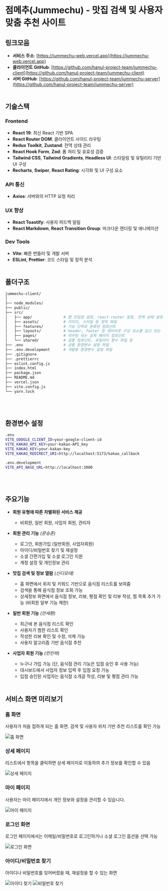 # 점메추(Jummechu) - 맛집 검색 및 사용자 맞춤 추천 사이트

## 링크모음
- **서비스 주소**: [https://jummechu-web.vercel.app](https://jummechu-web.vercel.app)
- **클라이언트 GitHub**: [https://github.com/hanul-project-team/jummechu-client](https://github.com/hanul-project-team/jummechu-client)
- **서버 GitHub**: [https://github.com/hanul-project-team/jummechu-server](https://github.com/hanul-project-team/jummechu-server)
<br><br>

## 기술스택
###  Frontend
- **React 19**: 최신 React 기반 SPA
- **React Router DOM**: 클라이언트 사이드 라우팅
- **Redux Toolkit**, **Zustand**: 전역 상태 관리
- **React Hook Form**, **Zod**: 폼 처리 및 유효성 검증
- **Tailwind CSS**, **Tailwind Gradients**, **Headless UI**: 스타일링 및 유틸리티 기반 UI 구성
- **Recharts**, **Swiper**, **React Rating**: 시각화 및 UI 구성 요소

###  API 통신
- **Axios**: 서버와의 HTTP 요청 처리

###  UX 향상
- **React Toastify**: 사용자 피드백 알림
- **React Markdown**, **React Transition Group**: 마크다운 렌더링 및 애니메이션

###  Dev Tools
- **Vite**: 빠른 번들러 및 개발 서버
- **ESLint**, **Prettier**: 코드 스타일 및 정적 분석
<br><br>

## 폴더구조
```bash
jummechu-client/
│
├── node_modules/
├── public/
├── src/
│   ├── app/              # 앱 진입점 설정, react-router 설정, 전역 상태 설정 파일 등       
│   ├── assets/           # 이미지, 스타일 등 정적 파일
│   ├── features/         # 기능 단위로 분류된 컴포넌트 
│   ├── layouts/          # header, footer 등 레이아웃 구성 요소를 담고 있는 폴더
│   ├── pages/            # 라우팅 되는 실제 페이지 컴포넌트
│   └── shared/           # 공통 컴포넌트, 유틸리티 함수 파일 등
├── .env                  # 공통 환경변수 설정 파일
├── .env.development      # 개발용 환경변수 설정 파일
├── .gitignore
├── .prettierrc
├── eslint.config.js
├── index.html
├── package.json
├── README.md
├── vercel.json
├── vite.config.js
└── yarn.lock
```
<br><br>

## 환경변수 설정
```bash
.env
VITE_GOOGLE_CLIENT_ID=your-google-client-id
VITE_KAKAO_API_KEY=your-kakao-API_key
VITE_KAKAO_KEY=your-kakao-key
VITE_KAKAO_REDIRECT_URI=http://localhost:5173/kakao_callback

.env.development
VITE_API_BASE_URL=http://localhost:3000
```
<br><br>

## 주요기능
- **회원 유형에 따른 차별화된 서비스 제공**
    - 비회원, 일반 회원, 사업자 회원, 관리자

- **회원 관리 기능** *(문승준)*
    - 로그인, 회원가입 (일반회원, 사업자회원)
    - 아이디/비밀번호 찾기 및 재설정
    - 소셜 간편가입 및 소셜 로그인 지원 
    - 계정 설정 및 개인정보 관리

- **맛집 검색 및 정보 열람** *(신디모데)*
    - 홈 화면에서 위치 및 키워드 기반으로 음식점 리스트를 보여줌 
    - 검색을 통해 음식점 정보 조회 가능
    - 상세정보 화면에서 음식점 정보, 리뷰, 평점 확인 및 리뷰 작성, 찜 목록 추가 가능 (비회원 일부 기능 제한)

- **일반 회원 기능** *(안세환)*
    - 최근에 본 음식점 리스트 확인
    - 사용자가 찜한 리스트 확인
    - 작성한 리뷰 확인 및 수정, 삭제 가능
    - 사용자 알고리즘 기반 음식점 추천

- **사업자 회원 기능** *(민인하)*
    - 누구나 가입 가능 (단, 음식점 관리 기능은 입점 승인 후 사용 가능)
    - 대시보드에서 사업자 정보 입력 후 입점 요청 가능
    - 입점 승인된 사업자는 음식점 소개글 작성, 리뷰 및 평점 관리 가능
<br><br>

## 서비스 화면 미리보기
### 홈 화면
사용자가 처음 접하게 되는 홈 화면. 검색 및 사용자 위치 기반 추천 리스트를 확인 가능

![홈 화면](public/images/jummechu-home.png)

### 상세 페이지
리스트에서 항목을 클릭하면 상세 페이지로 이동하여 추가 정보를 확인할 수 있음

![상세 페이지](public/images/jummechu-place.png)

### 마이 페이지
사용자는 마이 페이지에서 개인 정보와 설정을 관리할 수 있습니다.

![마이 페이지](public/images/jummechu-mypage.png)

### 로그인 화면
로그인 페이지에서는 이메일/비밀번호로 로그인하거나 소셜 로그인 옵션을 선택 가능

![로그인 화면](public/images/jummechu-login.png)

###  아이디/비밀번호 찾기
아이디나 비밀번호를 잊어버렸을 때, 재설정을 할 수 있는 화면

![아이디 찾기](public/images/jummechu-find_account-1.png) 
![비밀번호 찾기](public/images/jummechu-find_account-2.png) 